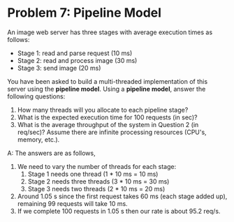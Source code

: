 # Problem 7: Pipeline Model

An image web server has three stages with average execution times as follows:

- Stage 1: read and parse request (10 ms)
- Stage 2: read and process image (30 ms)
- Stage 3: send image (20 ms)

You have been asked to build a multi-threaded implementation of this server using the **pipeline model**. Using a **pipeline model**, answer the following questions:

1. How many threads will you allocate to each pipeline stage?
2. What is the expected execution time for 100 requests (in sec)?
3. What is the average throughput of the system in Question 2 (in req/sec)? Assume there are infinite processing resources (CPU's, memory, etc.).

A: The answers are as follows,

1. We need to vary the number of threads for each stage:
   1. Stage 1 needs one thread (1 \* 10 ms = 10 ms)
   2. Stage 2 needs three threads (3 \* 10 ms = 30 ms)
   3. Stage 3 needs two threads (2 \* 10 ms = 20 ms)
2. Around 1.05 s since the first request takes 60 ms (each stage added up), remaining 99 requests will take 10 ms.
3. If we complete 100 requests in 1.05 s then our rate is about 95.2 req/s.
